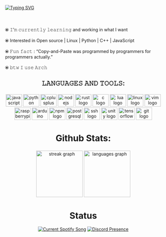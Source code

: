 <a href="https://git.io/typing-svg"><img src="https://readme-typing-svg.herokuapp.com?font=hack&pause=1000&color=20FFC1&random=false&width=435&lines=Hey!%2C+i%60m+nassro+%F0%9F%91%8B;+Welcome+To+My+Profile" alt="Typing SVG" /></a>

###

<br clear="both">

<p align="left">⦿ 𝙸’𝚖 𝚌𝚞𝚛𝚛𝚎𝚗𝚝𝚕𝚢 𝚕𝚎𝚊𝚛𝚗𝚒𝚗𝚐 and working in what I want<br><br>⦿  Interested in Open source  | Linux | Python | C++ | JavaScript<br><br>⦿ 𝙵𝚞𝚗 𝚏𝚊𝚌𝚝 : “Copy-and-Paste was programmed by programmers for programmers actually.”<br><br>⦿ 𝚋𝚝𝚠 𝙸 𝚞𝚜𝚎 𝙰𝚛𝚌𝚑</p>

###

<h2 align="center">𝙻𝙰𝙽𝙶𝚄𝙰𝙶𝙴𝚂 𝙰𝙽𝙳 𝚃𝙾𝙾𝙻𝚂:</h2>

###
<div align="center">
  <img src="https://cdn.jsdelivr.net/gh/devicons/devicon/icons/javascript/javascript-original.svg" height="40" width="52" alt="javascript logo"  />
  <img src="https://cdn.jsdelivr.net/gh/devicons/devicon/icons/python/python-original.svg" height="40" width="52" alt="python logo"  />
  <img src="https://cdn.jsdelivr.net/gh/devicons/devicon/icons/cplusplus/cplusplus-original.svg" height="40" width="52" alt="cplusplus logo"  />
  <img src="https://cdn.jsdelivr.net/gh/devicons/devicon/icons/nodejs/nodejs-original.svg" height="40" width="52" alt="nodejs logo"  />
  <img src="https://cdn.jsdelivr.net/gh/devicons/devicon/icons/rust/rust-plain.svg" height="40" width="52" alt="rust logo"  />
  <img src="https://cdn.jsdelivr.net/gh/devicons/devicon/icons/c/c-original.svg" height="40" width="52" alt="c logo"  />
  <img src="https://cdn.jsdelivr.net/gh/devicons/devicon/icons/lua/lua-original.svg" height="40" width="52" alt="lua logo"  />
  <img src="https://cdn.jsdelivr.net/gh/devicons/devicon/icons/linux/linux-original.svg" height="40" width="52" alt="linux logo"  />
  <img src="https://cdn.jsdelivr.net/gh/devicons/devicon/icons/vim/vim-original.svg" height="40" width="52" alt="vim logo"  />
  <img src="https://cdn.jsdelivr.net/gh/devicons/devicon/icons/raspberrypi/raspberrypi-original.svg" height="40" width="52" alt="raspberrypi logo"  />
  <img src="https://cdn.jsdelivr.net/gh/devicons/devicon/icons/arduino/arduino-original.svg" height="40" width="52" alt="arduino logo"  />
  <img src="https://cdn.jsdelivr.net/gh/devicons/devicon/icons/npm/npm-original-wordmark.svg" height="40" width="52" alt="npm logo"  />
  <img src="https://cdn.jsdelivr.net/gh/devicons/devicon/icons/postgresql/postgresql-original.svg" height="40" width="52" alt="postgresql logo"  />
  <img src="https://cdn.jsdelivr.net/gh/devicons/devicon/icons/ssh/ssh-original.svg" height="40" width="52" alt="ssh logo"  />
  <img src="https://cdn.jsdelivr.net/gh/devicons/devicon/icons/unity/unity-original.svg" height="40" width="52" alt="unity logo"  />
  <img src="https://cdn.jsdelivr.net/gh/devicons/devicon/icons/tensorflow/tensorflow-original.svg" height="40" width="52" alt="tensorflow logo"  />
  <img src="https://cdn.jsdelivr.net/gh/devicons/devicon/icons/git/git-original.svg" height="40" width="52" alt="git logo"  />
</div>

###

<h1 align="center">Github Stats:</h1>

###

<div align="center">
  <img src="https://streak-stats.demolab.com?user=nassro199&locale=en&mode=weekly&theme=dracula&hide_border=false&border_radius=5" height="150" alt="streak graph"  />
  <img src="https://github-readme-stats.vercel.app/api/top-langs?username=nassro199&locale=en&hide_title=false&layout=compact&card_width=320&langs_count=5&theme=dracula&hide_border=false" height="150" alt="languages graph"  />
</div>

###

<h1 align="center">Status</h1>

<div align="center">

<a href="https://github.com/nassro199"><img src="https://spotify-nassro.vercel.app/api?theme=dark&scan=true&rainbow=true" alt="Current Spotify Song"></a>
[![Discord Presence](https://lanyard.cnrad.dev/api/614700271599222795)](https://discord.com/users/614700271599222795)
</div>


###


